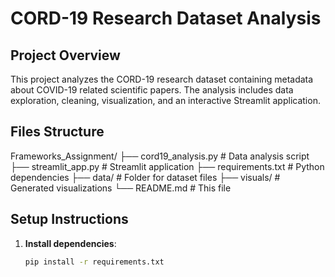 # CORD-19 Research Dataset Analysis

## Project Overview
This project analyzes the CORD-19 research dataset containing metadata about COVID-19 related scientific papers. The analysis includes data exploration, cleaning, visualization, and an interactive Streamlit application.

## Files Structure
Frameworks_Assignment/
├── cord19_analysis.py # Data analysis script
├── streamlit_app.py # Streamlit application
├── requirements.txt # Python dependencies
├── data/ # Folder for dataset files
├── visuals/ # Generated visualizations
└── README.md # This file

## Setup Instructions

1. **Install dependencies**:
   ```bash
   pip install -r requirements.txt

